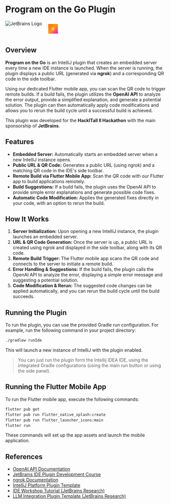 # Program on the Go Plugin

<div style="display: flex; align-items: center;">
  <img src="https://resources.jetbrains.com/storage/products/company/brand/logos/jetbrains.svg" alt="JetBrains Logo" style="height: 50px; margin-right: 20px;">
  <img src="mobile/assets/app_icon.png" alt="Our Logo" style="height: 30px;">
</div>

## Overview

**Program on the Go** is an IntelliJ plugin that creates an embedded server every time a new IDE instance is launched. When the server is running, the plugin displays a public URL (generated via **ngrok**) and a corresponding QR code in the side toolbar.

Using our dedicated Flutter mobile app, you can scan the QR code to trigger remote builds. If a build fails, the plugin utilizes the **OpenAI API** to analyze the error output, provide a simplified explanation, and generate a potential solution. The plugin can then automatically apply code modifications and allows you to rerun the build cycle until a successful build is achieved.

This plugin was developed for the **HackITall II Hackathon** with the main sponsorship of **JetBrains**.

## Features

- **Embedded Server:** Automatically starts an embedded server when a new IntelliJ instance opens.
- **Public URL & QR Code:** Generates a public URL (using ngrok) and a matching QR code in the IDE's side toolbar.
- **Remote Build via Flutter Mobile App:** Scan the QR code with our Flutter app to build applications remotely.
- **Build Suggestions:** If a build fails, the plugin uses the OpenAI API to provide simple error explanations and generate possible code fixes.
- **Automatic Code Modification:** Applies the generated fixes directly in your code, with an option to rerun the build.

## How It Works

1. **Server Initialization:** Upon opening a new IntelliJ instance, the plugin launches an embedded server.
2. **URL & QR Code Generation:** Once the server is up, a public URL is created using ngrok and displayed in the side toolbar, along with its QR code.
3. **Remote Build Trigger:** The Flutter mobile app scans the QR code and connects to the server to initiate a remote build.
4. **Error Handling & Suggestions:** If the build fails, the plugin calls the OpenAI API to analyze the error, displaying a simple error message and suggesting a potential solution.
5. **Code Modification & Rerun:** The suggested code changes can be applied automatically, and you can rerun the build cycle until the build succeeds.

## Running the Plugin

To run the plugin, you can use the provided Gradle run configuration. For example, run the following command in your project directory:

```bash
./gradlew runIde
```

This will launch a new instance of IntelliJ with the plugin enabled.
> You can just run the plugin form the Intellij IDEA IDE, using the integrated Gradle configurations (using the main run button or using the side panel).

## Running the Flutter Mobile App

To run the Flutter mobile app, execute the following commands:

```bash
flutter pub get
flutter pub run flutter_native_splash:create
flutter pub run flutter_launcher_icons:main
flutter run
```

These commands will set up the app assets and launch the mobile application.

## References

- [OpenAI API Documentation](https://platform.openai.com/docs)
- [JetBrains IDE Plugin Development Course](https://plugins.jetbrains.com/plugin/25398-ide-plugin-development-course)
- [ngrok Documentation](https://ngrok.com/docs)
- [IntelliJ Platform Plugin Template](https://lp.jetbrains.com/intellij-platform-plugin-template/)
- [IDE Workshop Tutorial (JetBrains Research)](https://github.com/JetBrains-Research/ide-workshop-tutorial)
- [LLM Integration Plugin Template (JetBrains Research)](https://github.com/JetBrains-Research/llm-integration-plugin-template)


